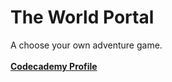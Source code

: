 # The World Portal
A choose your own adventure game.
<br>
<br>
<a href="https://www.codecademy.com/amyuoft"><b>Codecademy Profile</b></a>
